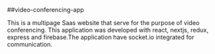 ##video-conferencing-app 

This is a multipage Saas website that serve for the purpose of video conferencing. This application was developed with react, nextjs, redux, express and firebase.The application have socket.io integrated for communication. 
